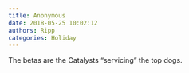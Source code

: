 ```yaml
---
title: Anonymous
date: 2018-05-25 10:02:12
authors: Ripp
categories: Holiday
---
```


 The betas are the Catalysts “servicing” the top dogs.